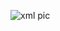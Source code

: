 ![xml pic](https://github.com/MoizArshad10/dummy/assets/93007647/c1989dcc-0009-42b6-b092-15422e514833)

